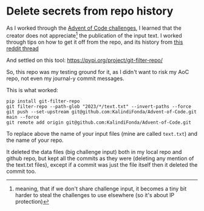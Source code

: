 # Delete secrets from repo history



As I worked through the [Advent of Code challenges](https://github.com/KalindiFonda/Advent-of-Code), I learned that the creator does not appreciate[^1] the publication of the input text. I worked through tips on how to get it off from the repo, and its history from [this reddit thread](https://www.reddit.com/r/adventofcode/comments/18ehed6/re_not_sharing_inputs_psa_deleting_and_committing/)

And settled on this tool: https://pypi.org/project/git-filter-repo/

[^1]: meaning, that if we don't share challenge input, it becomes a tiny bit harder to steal the challenges to use elsewhere (so it's about IP protection)


So, this repo was my testing ground for it, as I didn't want to risk my AoC repo, not even my journal-y commit messages.

This is what worked:
```
pip install git-filter-repo  
git filter-repo --path-glob "2023/*/text.txt" --invert-paths --force
git push --set-upstream git@github.com:KalindiFonda/Advent-of-Code.git main --force
git remote add origin git@github.com:KalindiFonda/Advent-of-Code.git
```

To replace above the name of your input files (mine are called `text.txt`) and the name of your repo. 

It deleted the data files (big challenge input) both in my local repo and github repo, but kept all the commits as they were (deleting any mention of the text.txt files), except if a commit was just the file itself then it deleted the commit too.

